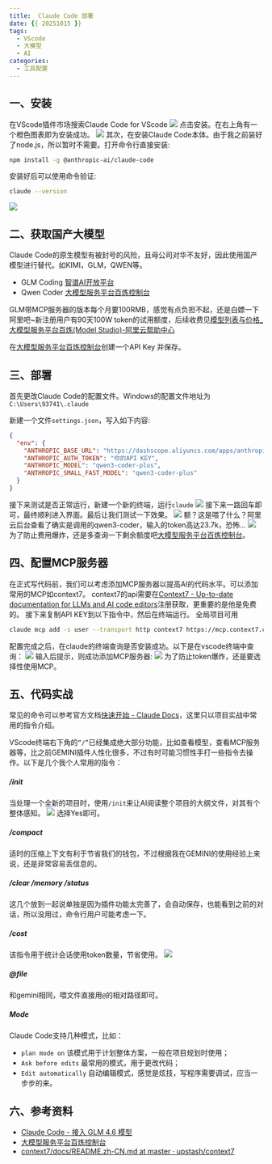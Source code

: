 ```yaml
---
title:  Claude Code 部署
date: {{ 20251015 }}
tags: 
  - VScode
  - 大模型
  - AI
categories:
  - 工具配置
---
```

## 一、安装

在VScode插件市场搜索Claude Code for VScode
![](https://qiniu.mingxuan.xin/picgo/202510140206102.png)
点击安装。在右上角有一个橙色图表即为安装成功。
![](https://qiniu.mingxuan.xin/picgo/202510140220057.png)
其次，在安装Claude Code本体。由于我之前装好了node.js，所以暂时不需要。打开命令行直接安装:
```bash
npm install -g @anthropic-ai/claude-code
```
安装好后可以使用命令验证:
```bash
claude --version
```
![](https://qiniu.mingxuan.xin/picgo/202510141612035.png)

## 二、获取国产大模型

Claude Code的原生模型有被封号的风险，且母公司对华不友好，因此使用国产模型进行替代。如KIMI，GLM，QWEN等。

 - GLM Coding [智谱AI开放平台](https://bigmodel.cn/claude-code?utm_source=bigModel&utm_medium=Special&utm_content=glm-code&utm_campaign=Platform_Ops&_channel_track_key=8BAeCdUS)
 - Qwen Coder [大模型服务平台百炼控制台](https://bailian.console.aliyun.com/?tab=model#/api-key)

GLM带MCP服务器的版本每个月要100RMB，感觉有点负担不起，还是白嫖一下阿里吧~新注册用户有90天100W token的试用额度，后续收费见[模型列表与价格_大模型服务平台百炼(Model Studio)-阿里云帮助中心](https://help.aliyun.com/zh/model-studio/models)

在[大模型服务平台百炼控制台](https://bailian.console.aliyun.com/?tab=model#/api-key)创建一个API Key 并保存。


## 三、部署

首先更改Claude Code的配置文件。Windows的配置文件地址为`C:\Users\93741\.claude`

新建一个文件`settings.json`，写入如下内容:
```json
{
  "env": {
    "ANTHROPIC_BASE_URL": "https://dashscope.aliyuncs.com/apps/anthropic",
    "ANTHROPIC_AUTH_TOKEN": "你的API KEY",
    "ANTHROPIC_MODEL": "qwen3-coder-plus",
    "ANTHROPIC_SMALL_FAST_MODEL": "qwen3-coder-plus"
  }
}
```

接下来测试是否正常运行，新建一个新的终端，运行`claude`
![](https://qiniu.mingxuan.xin/picgo/202510141727477.png)
接下来一路回车即可，最终顺利进入界面。最后让我们测试一下效果。
![](https://qiniu.mingxuan.xin/picgo/20251014181026519.png)
额？这是喂了什么？阿里云后台查看了确实是调用的qwen3-coder，输入的token高达23.7k，恐怖...
![](https://qiniu.mingxuan.xin/picgo/20251014212150636.png)
为了防止费用爆炸，还是多查询一下剩余额度吧[大模型服务平台百炼控制台](https://bailian.console.aliyun.com/?spm=a2c4g.11186623.0.0.f668657bBTui0p&tab=model#/model-market/detail/qwen3-coder-plus)。

## 四、配置MCP服务器

在正式写代码前，我们可以考虑添加MCP服务器以提高AI的代码水平。可以添加常用的MCP如context7。
context7的api需要在[Context7 - Up-to-date documentation for LLMs and AI code editors](https://context7.com/sign-in?redirect_url=https%3A%2F%2Fcontext7.com%2Fdashboard)注册获取，更重要的是他是免费的。
接下来复制API KEY到以下指令中，然后在终端运行。
全局项目可用
```bash
claude mcp add -s user --transport http context7 https://mcp.context7.com/mcp --header "CONTEXT7_API_KEY: your_api_key"
```

配置完成之后，在claude的终端查询是否安装成功。以下是在vscode终端中查询：
![](https://qiniu.mingxuan.xin/picgo/20251014214412099.png)
输入后提示，则成功添加MCP服务器:
![](https://qiniu.mingxuan.xin/picgo/20251014214537849.png)
为了防止token爆炸，还是要选择性使用MCP。
## 五、代码实战

常见的命令可以参考官方文档[快速开始 - Claude Docs](https://docs.claude.com/zh-CN/docs/claude-code/quickstart#%E5%9F%BA%E6%9C%AC%E5%91%BD%E4%BB%A4)，这里只以项目实战中常用的指令介绍。

VScode终端右下角的`“/”`已经集成绝大部分功能，比如查看模型，查看MCP服务器等，比之前GEMINI插件人性化很多，不过有时可能习惯性手打一些指令去操作。以下是几个我个人常用的指令：

##### /init
当处理一个全新的项目时，使用`/init`来让AI阅读整个项目的大纲文件，对其有个整体感知。
![](https://qiniu.mingxuan.xin/picgo/20251014222050465.png)
选择Yes即可。

##### /compact

适时的压缩上下文有利于节省我们的钱包，不过根据我在GEMINI的使用经验上来说，还是非常容易丢信息的。

##### /clear /memory /status

这几个放到一起说单独是因为插件功能太完善了，会自动保存，也能看到之前的对话，所以没用过，命令行用户可能考虑一下。

##### /cost
该指令用于统计会话使用token数量，节省使用。
![](https://qiniu.mingxuan.xin/picgo/20251014230540269.png)

##### @file
和gemini相同，喂文件直接用`@`的相对路径即可。

##### Mode
Claude Code支持几种模式，比如：
 - `plan mode on` 该模式用于计划整体方案，一般在项目规划时使用；
 - `Ask before edits` 最常用的模式，用于更改代码；
 - `Edit automatically` 自动编辑模式，感觉是炫技，写程序需要调试，应当一步步的来。

## 六、参考资料

 - [Claude Code - 接入 GLM 4.6 模型](https://www.yuque.com/xiaoyou-nwu1w/ooi105/ezbqz1el31ekgt3k)
 - [大模型服务平台百炼控制台](https://bailian.console.aliyun.com/?tab=doc#/doc/?type=model&url=2949529)
 - [context7/docs/README.zh-CN.md at master · upstash/context7](https://github.com/upstash/context7/blob/master/docs/README.zh-CN.md)